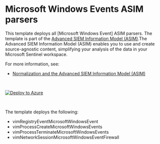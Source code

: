 # Microsoft Windows Events ASIM parsers

This template deploys all [Microsoft Windows Event] ASIM parsers. The template is part of the [Advanced SIEM Information Model (ASIM)](https://aka.ms/AzSentinelNormalization).The Advanced SIEM Information Model (ASIM) enables you to use and create source-agnostic content, simplifying your analysis of the data in your Microsoft Sentinel workspace.

For more information, see:
- [Normalization and the Advanced SIEM Information Model (ASIM)](https://aka.ms/AzSentinelNormalization)

<br>

[![Deploy to Azure](https://aka.ms/deploytoazurebutton)](https://aka.ms/AzSentinelWindowsEventARM)

<br>

The template deploys the following:
 * vimRegistryEventMicrosoftWindowsEvent
 * vimProcessCreateMicrosoftWindowsEvents
 * vimProcessTerminateMicrosoftWindowsEvents
 * vimNetworkSessionMicrosoftWindowsEventFirewall

<br>
